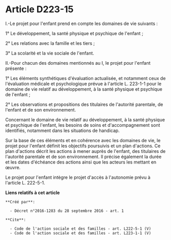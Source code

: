 # Article D223-15

I.-Le projet pour l'enfant prend en compte les domaines de vie suivants : 

1° Le développement, la santé physique et psychique de l'enfant ; 

2° Les relations avec la famille et les tiers ; 

3° La scolarité et la vie sociale de l'enfant. 

II.-Pour chacun des domaines mentionnés au I, le projet pour l'enfant présente : 

1° Les éléments synthétiques d'évaluation actualisée, et notamment ceux de l'évaluation médicale et psychologique prévue à
l'article L. 223-1-1 pour le domaine de vie relatif au développement, à la santé physique et psychique de l'enfant ; 

2° Les observations et propositions des titulaires de l'autorité parentale, de l'enfant et de son environnement. 

Concernant le domaine de vie relatif au développement, à la santé physique et psychique de l'enfant, les besoins de soins et
d'accompagnement sont identifiés, notamment dans les situations de handicap. 

Sur la base de ces éléments et en cohérence avec les domaines de vie, le projet pour l'enfant définit les objectifs
poursuivis et un plan d'actions. Ce plan d'actions décrit les actions à mener auprès de l'enfant, des titulaires de
l'autorité parentale et de son environnement. Il précise également la durée et les dates d'échéance des actions ainsi que les
acteurs les mettant en œuvre. 

Le projet pour l'enfant intègre le projet d'accès à l'autonomie prévu à l'article L. 222-5-1.

**Liens relatifs à cet article**

	**Créé par**:

	  - Décret n°2016-1283 du 28 septembre 2016 - art. 1

	**Cite**:

	  - Code de l'action sociale et des familles - art. L222-5-1 (V)
	  - Code de l'action sociale et des familles - art. L223-1-1 (V)
